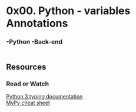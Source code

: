 #  0x00. Python - variables Annotations
### -Python  -Back-end
<img src="https://i.redd.it/y9y25tefi5401.png" alt="" loading="lazy" style="">

## Resources
### Read or Watch
<div>
<a href="https://docs.python.org/3/library/typing.html"> Python 3 typing documentation</a> <br>
<a href="https://mypy.readthedocs.io/en/latest/cheat_sheet_py3.html">MyPy cheat sheet</a>
</div>